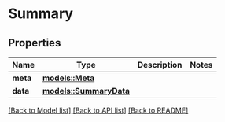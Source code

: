 # Summary

## Properties

Name | Type | Description | Notes
------------ | ------------- | ------------- | -------------
**meta** | [**models::Meta**](meta.md) |  | 
**data** | [**models::SummaryData**](summary_data.md) |  | 

[[Back to Model list]](../README.md#documentation-for-models) [[Back to API list]](../README.md#documentation-for-api-endpoints) [[Back to README]](../README.md)


